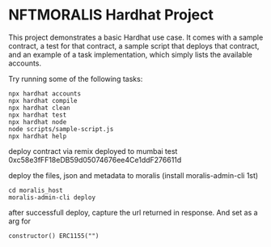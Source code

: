 # NFTMORALIS Hardhat Project

This project demonstrates a basic Hardhat use case. It comes with a sample contract, a test for that contract, a sample script that deploys that contract, and an example of a task implementation, which simply lists the available accounts.

Try running some of the following tasks:

```shell
npx hardhat accounts
npx hardhat compile
npx hardhat clean
npx hardhat test
npx hardhat node
node scripts/sample-script.js
npx hardhat help
```
deploy contract via remix
deployed to mumbai test
0xc58e3fFF18eDB59d05074676ee4Ce1ddF276611d

deploy the files, json and metadata to moralis (install moralis-admin-cli 1st)
```shell
cd moralis_host
moralis-admin-cli deploy   
```      

after successfull deploy, capture the url returned in response. And set as a arg for 
```shell
constructor() ERC1155("")
```
